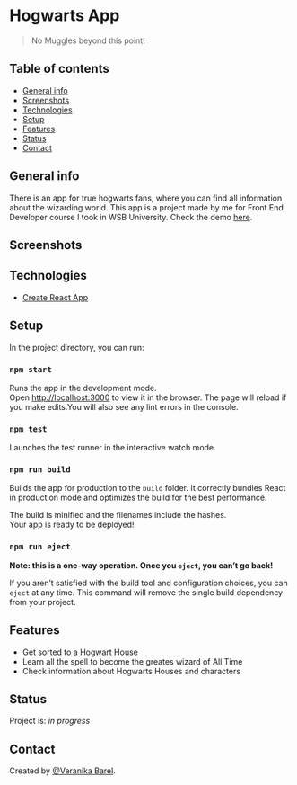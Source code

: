 # Hogwarts App
> No Muggles beyond this point! 

## Table of contents
* [General info](#general-info)
* [Screenshots](#screenshots)
* [Technologies](#technologies)
* [Setup](#setup)
* [Features](#features)
* [Status](#status)
* [Contact](#contact)

## General info
There is an app for true hogwarts fans, where you can find all information about the wizarding world. This app is a project made by me for Front End Developer course I took in WSB University. Check the demo [here](https://evening-waters-91734.herokuapp.com/characters).

## Screenshots
[]()

## Technologies
* [Create React App](https://github.com/facebook/create-react-app)

## Setup
In the project directory, you can run:

### `npm start`

Runs the app in the development mode.<br>
Open [http://localhost:3000](http://localhost:3000) to view it in the browser. The page will reload if you make edits.You will also see any lint errors in the console.

### `npm test`

Launches the test runner in the interactive watch mode.

### `npm run build`

Builds the app for production to the `build` folder. It correctly bundles React in production mode and optimizes the build for the best performance.

The build is minified and the filenames include the hashes.<br>
Your app is ready to be deployed!

### `npm run eject`

**Note: this is a one-way operation. Once you `eject`, you can’t go back!**

If you aren’t satisfied with the build tool and configuration choices, you can `eject` at any time. This command will remove the single build dependency from your project.

## Features
* Get sorted to a Hogwart House 
* Learn all the spell to become the greates wizard of All Time
* Check information about Hogwarts Houses and characters

## Status
Project is: _in progress_

## Contact
Created by [@Veranika Barel](https://github.com/veranikabarel).




